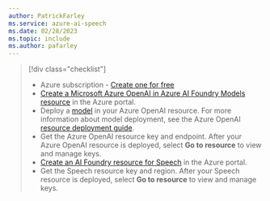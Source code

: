 ```yaml
---
author: PatrickFarley
ms.service: azure-ai-speech
ms.date: 02/28/2023
ms.topic: include
ms.author: pafarley
---
```


> [!div class="checklist"]
> * Azure subscription - [Create one for free](https://azure.microsoft.com/pricing/purchase-options/azure-account?cid=msft_learn)
> * [Create a Microsoft Azure OpenAI in Azure AI Foundry Models resource](https://portal.azure.com/#create/Microsoft.CognitiveServicesOpenAI) in the Azure portal. 
> * Deploy a [model](/azure/ai-foundry/openai/concepts/models) in your Azure OpenAI resource. For more information about model deployment, see the Azure OpenAI [resource deployment guide](/azure/ai-foundry/openai/how-to/create-resource).
> * Get the Azure OpenAI resource key and endpoint. After your Azure OpenAI resource is deployed, select **Go to resource** to view and manage keys. 
> * [Create an AI Foundry resource for Speech](https://portal.azure.com/#create/Microsoft.CognitiveServicesAIFoundry) in the Azure portal.
> * Get the Speech resource key and region. After your Speech resource is deployed, select **Go to resource** to view and manage keys. 

